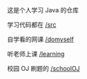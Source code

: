这是个人学习 Java 的仓库

学习代码都在 [/src](https://github.com/TingChieh/java-vscode/tree/main/src)

自学看的网课 [/domyself ](https://github.com/TingChieh/java-vscode/tree/main/src/domyself)

听老师上课 [/learning](https://github.com/TingChieh/java-vscode/tree/main/src/learning)

校园 OJ 刷题的 [/schoolOJ](https://github.com/TingChieh/java-vscode/tree/main/src/schoolOJ)
